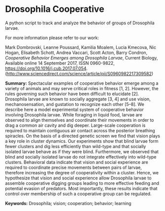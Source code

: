 # Drosophila Cooperative
A python script to track and analyze the behavior of groups of Drosophila larvae.

For more information please refer to our work:

Mark Dombrovski, Leanne Poussard, Kamilia Moalem, Lucia Kmecova, Nic Hogan, Elisabeth Schott, Andrea Vaccari, Scott Acton, Barry Condron, _Cooperative Behavior Emerges among Drosophila Larvae_, Current Biology, Available online 14 September 2017, ISSN 0960-9822, https://doi.org/10.1016/j.cub.2017.07.054.
(http://www.sciencedirect.com/science/article/pii/S0960982217309582)

**Summary:** Spectacular examples of cooperative behavior emerge among a variety of animals and may serve critical roles in fitness [1, 2]. However, the rules governing such behavior have been difficult to elucidate [2]. Drosophila larvae are known to socially aggregate [3, 4] and use vision, mechanosensation, and gustation to recognize each other [5–8]. We describe here a model experimental system of cooperative behavior involving Drosophila larvae. While foraging in liquid food, larvae are observed to align themselves and coordinate their movements in order to drag a common air cavity and dig deeper. Large-scale cooperation is required to maintain contiguous air contact across the posterior breathing spiracles. On the basis of a directed genetic screen we find that vision plays a key role in cluster dynamics. Our experiments show that blind larvae form fewer clusters and dig less efficiently than wild-type and that socially isolated larvae behave as if they were blind. Furthermore, we observed that blind and socially isolated larvae do not integrate effectively into wild-type clusters. Behavioral data indicate that vision and social experience are required to coordinate precise movements between pairs of larvae, therefore increasing the degree of cooperativity within a cluster. Hence, we hypothesize that vision and social experience allow Drosophila larvae to assemble cooperative digging groups leading to more effective feeding and potential evasion of predators. Most importantly, these results indicate that control over membership of such a cooperative group can be regulated.

**Keywords:** Drosophila; vision; cooperation; behavior; learning

